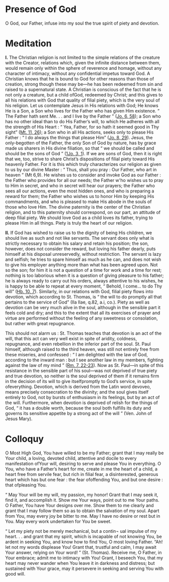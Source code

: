 # Presence of God

O God, our Father, infuse into my soul the true spirit of piety and devotion.

# Meditation

**I.** The Christian religion is not limited to the simple relations of the creature with the Creator, relations which, given the infinite distance between them, would remain only within the sphere of reverence and homage, without any character of intimacy, without any confidential impetus toward God. A Christian knows that he is bound to God for other reasons than those of creation, strong though these may be—he has been redeemed from sin and raised to a supernatural state. A Christian is conscious of the fact that he is not only a creature, but a child ofGod, redeemed by Christ; and this gives to all his relations with God that quality of filial piety, which is the very soul of his religion. Let us contemplate Jesus in His relations with God; He knows He is a Son, a Son who lives for the Father who has given Him existence. “ The Father hath sent Me. . . and I live by the Father ” ([Jo. 6, 58](https://vulgata.online/bible/Jo.6?ed=DR2&vfn=DR2.Jo.6.58:vs)); a Son who has no other ideal than to do His Father’s will, to which He adheres with all the strength of His Heart : “ Yea, Father, for so hath it seemed good in Thy sight” ([Mt. 11, 26](https://vulgata.online/bible/Mt.11?ed=DR2&vfn=DR2.Mt.11.26:vs)); a Son who in all His actions, seeks only to please His Father : “ I do always the things that please Him” ([Jo. 8, 29](https://vulgata.online/bible/Jo.8?ed=DR2&vfn=DR2.Jo.8.29:vs)). Jesus, the only-begotten of the Father, the only Son of God by nature, has by grace made us sharers in His divine filiation, so that “ we should be called and should be the sons of God ” ([1Jo. 3, 1](https://vulgata.online/bible/1Jo.3?ed=DR2&vfn=DR2.1Jo.3.1:vs)). If we are sons of God, then it is right that we, too, strive to share Christ’s dispositions of filial piety toward His heavenly Father. For it is this which truly characterizes our religion as given to us by our divine Master : “ Thus, shall you pray : Our Father, who art in heaven ” (Mt 6,9). He wishes us to consider and invoke God as our Father : the Father who provides for all our needs; the Father w'ho wishes us to pray to Him in secret, and who in secret will hear our prayers; the Father who sees all our actions, even the most hidden ones, and who is preparing a reward for them; the Father who wishes us to honor Him by keeping His commandments, and who is pleased to make His abode in the souls of those who love Him. The divine paternity is the center of the Christian religion, and to this paternity should correspond, on our part, an attitude of deep filial piety. We should love God as a child loves its father, trying to please Him in all things. Piety is truly the heart of our religion.

**II.** If God has wished to raise us to the dignity of being His children, we should live as such and not like servants. The servant does only what is strictly necessary to obtain his salary and retain his position; the son, however, does not consider the reward, but loving his father dearly, puts himself at his disposal unreservedly, without restriction. The servant is lazy and selfish; he tries to spare himself as much as he can, and does not wish to give his employer anything more than what has been agreed upon. Not so the son; for him it is not a question of a time for work and a time for rest; nothing is too laborious when it is a question of giving pleasure to his father; he is always ready to carry out his orders, always attentive to his wishes, he is happy to be able to repeat at every moment, “ Behold, I come... to do Thy will” ([Hb. 10, 7](https://vulgata.online/bible/Hb.10?ed=DR2&vfn=DR2.Hb.10.7:vs)). Similarly, in our relations with God, filial piety flows into devotion, which according to St. Thomas, is “ the will to do promptly all that pertains to the service of God” (IIa IIae, q.82, a.i, co.). Piety as well as devotion can be very much alive in the soul, although in the sensible part it feels cold and dry; and this to the extent that all its exercises of prayer and virtue are performed without the feeling of any sweetness or consolation, but rather with great repugnance.

This should not alarm us : St. Thomas teaches that devotion is an act of the will, that this act can very well exist in spite of aridity, coldness, repugnance, and even rebellion in the inferior part of the soul. St. Paul himself, although raised to the third heaven, was still not entirely free from these miseries, and confessed : “ I am delighted with the law of God, according to the inward man : but I see another law in my members, fighting against the law of my mind ” ([Rm. 7, 22-23](https://vulgata.online/bible/Rm.7?ed=DR2&vfn=DR2.Rm.7.22-23:vs)). Now as St. Paul—in spite of this resistance in the sensible part of his soul—was not deprived of true piety and true devotion, so neither is the soul deprived of them if it remains firm in the decision of its will to give itselfpromptly to God’s service, in spite ofeverything. Devotion, which is derived from the Latin word devoveo, means precisely consecration to the divinity; and the soul gives itself entirely to God, not by bursts of enthusiasm in its feelings, but by an act of the will. Furthermore, when devotion is deprived of relish for the things of God, “ it has a double worth, because the soul both fulfills its duty and governs its sensitive appetite by a strong act of the will ” (Ven. John of Jesus Mary).

# Colloquy

O Most High God, You have willed to be my Father; grant that I may really be Your child, a loving, devoted child, attentive and docile to every manifestation ofYour will, desiring to serve and please You in everything. O You, who have a Father’s heart for me, create in me the heart of a child, a heart free from servile fear, but rich in filial fear, a disinterested, generous heart which has but one fear : the fear ofoffending You, and but one desire : that ofpleasing You.

“ May Your will be my will, my passion, my honor! Grant that I may seek it, find it, and accomplish it. Show me Your ways, point out to me Your paths. O Father, You have Your designs over me. Show them to me clearly and grant that I may follow them so as to obtain the salvation of my soul. Apart from You, may every joy be bitter to me. May I have no desire or rest but in You. May every work undertaken for You be sweet.

“ Let my piety not be merely mechanical, but a contin¬ ual impulse of my heart. . . and grant that my spirit, which is incapable of not knowing You, be ardent in seeking You, and know how to find You, O most loving Father. “Ah! let not my words displease You! Grant that, trustful and calm, I may await Your answer, relying on Your word! ” (St. Thomas). Receive me, O Father, in Your embrace; admit me to intimacy with You! Grant, I beseech You, that my heart may never wander when You leave it in darkness and distress; but sustained with Your grace, may it persevere in seeking and serving You with good will.
